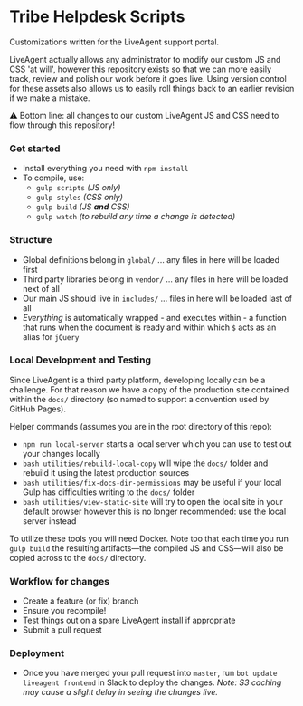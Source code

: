# Tribe Helpdesk Scripts

Customizations written for the LiveAgent support portal.

LiveAgent actually allows any administrator to modify our custom JS and CSS 'at will', however this repository exists so that we can more easily track, review and polish our work before it goes live. Using version control for these assets also allows us to easily roll things back to an earlier revision if we make a mistake.

⚠ Bottom line: all changes to our custom LiveAgent JS and CSS need to flow through this repository!

### Get started

* Install everything you need with `npm install` 
* To compile, use:
	* `gulp scripts` _(JS only)_
	* `gulp styles` _(CSS only)_
	* `gulp build` _(JS **and** CSS)_
	* `gulp watch` _(to rebuild any time a change is detected)_

### Structure

* Global definitions belong in `global/` ... any files in here will be loaded first
* Third party libraries belong in `vendor/` ... any files in here will be loaded next of all
* Our main JS should live in `includes/` ... files in here will be loaded last of all
* _Everything_ is automatically wrapped - and executes within - a function that runs when the document is ready and within which `$` acts as an alias for `jQuery`

### Local Development and Testing

Since LiveAgent is a third party platform, developing locally can be a challenge. For that reason we have a copy of the production site contained within the `docs/` directory (so named to support a convention used by GitHub Pages).

Helper commands (assumes you are in the root directory of this repo):

* `npm run local-server` starts a local server which you can use to test out your changes locally
* `bash utilities/rebuild-local-copy` will wipe the `docs/` folder and rebuild it using the latest production sources
* `bash utilities/fix-docs-dir-permissions` may be useful if your local Gulp has difficulties writing to the `docs/` folder
* `bash utilities/view-static-site` will try to open the local site in your default browser however this is no longer recommended: use the local server instead

To utilize these tools you will need Docker. Note too that each time you run `gulp build` the resulting artifacts—the compiled JS and CSS—will also be copied across to the `docs/` directory.

### Workflow for changes

* Create a feature (or fix) branch
* Ensure you recompile!
* Test things out on a spare LiveAgent install if appropriate
* Submit a pull request

### Deployment

* Once you have merged your pull request into `master`, run `bot update liveagent frontend` in Slack to deploy the changes. _Note: S3 caching may cause a slight delay in seeing the changes live._

